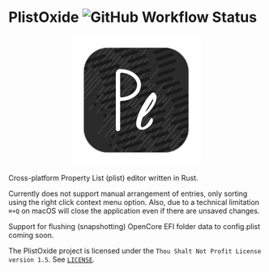 # PlistOxide ![GitHub Workflow Status](https://img.shields.io/github/actions/workflow/status/NootInc/PlistOxide/main.yml?branch=master&logo=github&style=for-the-badge)

<p align="center"><img width="256" src="src/app_icon/icon512x512@2x.png"></p>

Cross-platform Property List (plist) editor written in Rust.

Currently does not support manual arrangement of entries, only sorting using the right click context menu option. Also, due to a technical limitation `⌘+Q` on macOS will close the application even if there are unsaved changes.

Support for flushing (snapshotting) OpenCore EFI folder data to config.plist coming soon.

The PlistOxide project is licensed under the `Thou Shalt Not Profit License version 1.5`. See [`LICENSE`](https://github.com/ChefKissInc/PlistOxide/blob/master/LICENSE).
